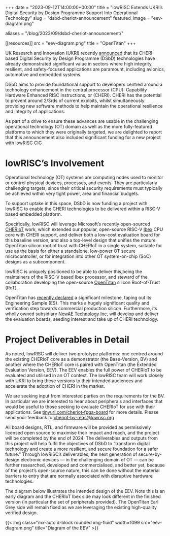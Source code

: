 +++
date = "2023-09-12T14:00:00+00:00"
title = "lowRISC Extends UKRI’s Digital Security by Design Programme Support Into Operational Technology"
slug = "dsbd-cheriot-announcement"
featured_image = "eev-diagram.png"

aliases = "/blog/2023/09/dsbd-cheriot-announcement/"

[[resources]]
src = "eev-diagram.png"
title = "OpenTitan"
+++


UK Research and Innovation (UKRI) recently [announced](https://iuk.ktn-uk.org/news/digital-security-by-design-driving-investment-in-the-automotive-sector-and-embedded-systems/) that its CHERI-based Digital Security by Design Programme (DSbD) technologies have already demonstrated significant value in sectors where high integrity, resilient, and safety-focused applications are paramount, including avionics, automotive and embedded systems.

DSbD aims to provide foundational support to developers centred around a technology enhancement in the central processor (CPU): Capability Hardware Enhanced RISC Instructions, or (CHERI). CHERI has the potential to prevent around 2/3rds of current exploits, whilst simultaneously providing new software methods to help maintain the operational resilience and integrity of applications.

As part of a drive to ensure these advances are usable in the challenging operational technology (OT) domain as well as the more fully-featured platforms to which they were originally targeted, we are delighted to report that this announcement also included significant funding for a new project with lowRISC CIC

# lowRISC’s Involvement

Operational  technology (OT) systems are computing nodes used to monitor or control physical devices, processes, and events. They are particularly challenging targets, since their critical security requirements must typically be achieved within very tight power, area and financial budgets.

To support uptake in this space, DSbD is now funding a project with lowRISC to enable the CHERI technologies to be delivered within a RISC-V based embedded platform.

Specifically, lowRISC will leverage Microsoft’s recently open-sourced [CHERIoT](https://github.com/microsoft/cheriot-ibex) work, which extended our  popular, open-source RISC-V [Ibex](https://github.com/lowRISC/ibex) CPU core with CHERI support, and deliver both a low-cost evaluation board for this baseline version, and also a top-level design that unifies the mature OpenTitan silicon root of trust with CHERIoT in a single system, suitable for use as the basis for either a standalone, low-power OT secure microcontroller, or for integration into other OT system-on-chip (SoC) designs as a subcomponent.

lowRISC is uniquely positioned to be able to deliver this,being the maintainers of the RISC-V based Ibex processor, and steward of the collaboration developing the open-source [OpenTitan](https://opentitan.org/) silicon Root-of-Trust (RoT).

OpenTitan has [recently declared](https://lowrisc.org/news/2023/06/opentitans-rtl-freeze-leveraging-transparency-to-create-trustworthy-computing/) a significant milestone, taping out its Engineering Sample (ES). This marks a hugely significant quality and verification step towards commercial production silicon. Furthermore, its wholly owned subsidiary [NewAE Technology Inc](https://www.newae.com/), will develop and deliver the evaluation boards, seeding interest and take up of CHERI technology.

# Project Deliverables in Detail

As noted, lowRISC will deliver two prototype platforms: one centred around the existing CHERIoT core as a demonstrator (the Base-Version, BV) and another where the CHERIoT core is paired with OpenTitan (the Extended Evaluation Version, EEV). The EEV enables the full power of CHERIoT to be evaluated and utilised in an OT context. The lowRISC team will work closely with UKRI to bring these versions to their intended audiences and accelerate the adoption of CHERI in the market.

We are seeking input from interested parties on the requirements for the BV. In particular we are interested to hear about peripherals and interfaces that would be useful to those seeking to evaluate CHERIoT for use with their applications. See [tinyurl.com/cheriot-fpga-board](http://tinyurl.com/cheriot-fpga-board) for more details. Please send your feedback to [cheriot-bv-reqs@lowrisc.org](mailto:cheriot-bv-reqs@lowrisc.org)

All board designs, RTL, and firmware will be provided as permissively licensed open source to maximise their impact and reach, and the project will be completed by the end of 2024. The deliverables and outputs from this project will help fulfil the objectives of DSbD to “transform digital technology and create a more resilient, and secure foundation for a safer future.” Through lowRISC’s deliverables,  the next generation of secure-by-design electronic devices — in the challenging domain of OT —  can be further researched, developed and commercialised, and better yet, because of the project’s open-source nature, this can be done without the material barriers to entry that are normally associated with disruptive hardware technologies.

The diagram below illustrates the intended design of the EEV.
Note this is an early diagram and the CHERIoT Ibex side may look different in the finished version (in particular the set of peripherals provided).
The OpenTitan Earl Grey side will remain fixed as we are leveraging the existing high-quality verified design.

{{< img class="mx-auto d-block rounded img-fluid" width=1099 src="eev-diagram.png" title="Diagram of the EEV" >}}
